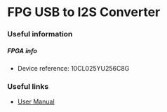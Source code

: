 # FPG USB to I2S Converter

### Useful information

##### FPGA info

* Device reference: 10CL025YU256C8G

### Useful links

* [User Manual](http://www.trenz-electronic.de/fileadmin/docs/Trenz_Electronic/Modules_and_Module_Carriers/2.5x6.15/TEI0003/REV02/Documents/CYC1000%20User%20Guide.pdf)

